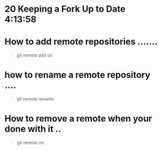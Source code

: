 # 20 Keeping a Fork Up to Date    4:13:58





# How to add remote repositories ....... 
> git remote add <remotename> url


# how to rename a remote repository .... 
> git remote rename <oldremotename> <newremotename>


# How to remove a remote when your done with it .. 
> git remote rm <remotename>